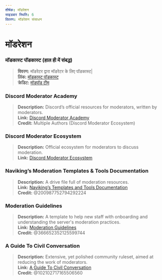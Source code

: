 ```yaml
---
शीर्षक: मॉडरेशन
साइडबार स्थिति: 6
विवरण: मॉडरेशन संसाधन
---
```


# मॉडरेशन

### **मॉडकास्ट पॉडकास्ट** (हाल ही में संबद्ध)
> __विवरण:__ मॉडरेटर द्वारा मॉडरेटर के लिए पॉडकास्ट|   <br/>
__लिंक:__ [मॉडकास्ट पॉडकास्ट](https://modcast.network/)   <br/>
__क्रेडिट:__ [मॉडपॉड टीम](https://modcast.network/meet-the-team/) 

### **Discord Moderator Academy**
> __Description:__ Discord’s official resources for moderators, written by moderators.   <br/>
__Link:__ [Discord Moderator Academy](https://dis.gd/moderation)   <br/>
__Credit:__ Multiple Authors (Discord Moderator Ecosystem)

### **Discord Moderator Ecosystem** 
> __Description:__ Official ecosystem for moderators to discuss moderation.   <br/>
__Link:__ [Discord Moderator Ecosystem](https://discord.com/blog/announcing-the-discord-moderator-academy-exam)

### **Naviking’s Moderation Templates & Tools Documentation**
> __Description:__ A drive file full of moderation resources.   <br/>
__Link:__ [Naviking’s Templates and Tools Documentation](https://drive.google.com/drive/folders/1vqdEEBqqCftZgMTkgqK8sKzxtdMANu4U)   <br/>
__Credit:__ @200987752794292224

### **Moderation Guidelines**
> __Description:__ A template to help new staff with onboarding and understanding the server's moderation practices.   <br/>
__Link:__ [Moderation Guidelines](https://staff-guidelines.super.site/)   <br/>
__Credit:__ @366652352125599744

### **A Guide To Civil Conversation**
> __Description:__ Extensive, yet polished community ruleset, aimed at reducing the work of moderators.   <br/>
__Link:__ [A Guide To Civil Conversation](https://conversation.guide/)   <br/>
__Credit:__ @102102717165506560
